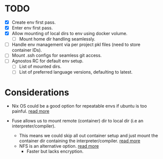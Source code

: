 # TODO

- [x] Create env first pass.
- [x] Enter env first pass.
- [x] Allow mounting of local dirs to env using docker volume.
  - [ ] Mount home dir handling seamlessly.
- [ ] Handle env management via per project pkl files (need to store container IDs).
- [ ] Mount .ssh configs for seamless git access.
- [ ] Agnostos RC for default env setup.
  - [ ] List of mounted dirs.
  - [ ] List of preferred language versions, defaulting to latest.

# Considerations

- Nix OS could be a good option for repeatable envs if ubuntu is too painful. [read more](https://nixos.org/)

- Fuse allows us to mount remote (container) dir to local dir (i.e an interpreter/compiler).
  - This means we could skip all out container setup and just mount the container dir containing the interpreter/compiler. [read more](https://github.com/libfuse/sshfs)
  - NFS is an alternative option. [read more](https://gist.github.com/proudlygeek/5721498)
    - Faster but lacks encryption.
